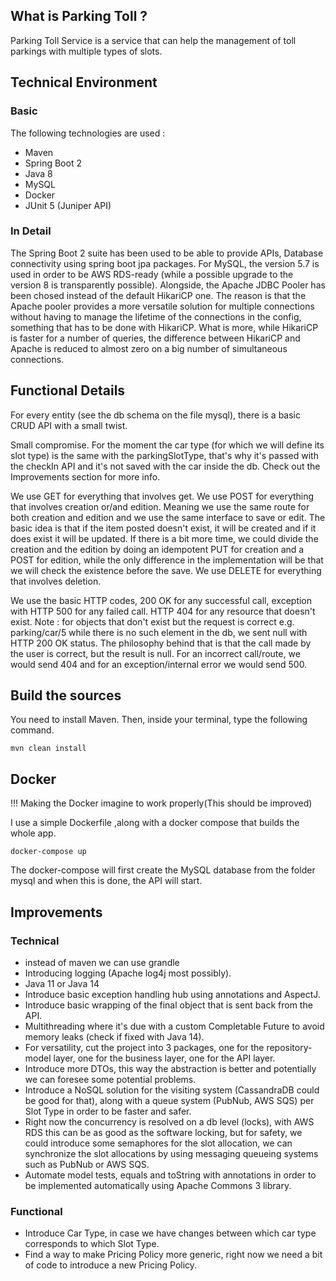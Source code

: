 
## What is Parking Toll ?

Parking Toll Service is a service that can help the management of toll parkings with multiple types of slots. 

## Technical Environment

### Basic

The following technologies are used :
* Maven
* Spring Boot 2
* Java 8
* MySQL
* Docker
* JUnit 5 (Juniper API)

### In Detail

The Spring Boot 2 suite has been used to be able to provide APIs, Database connectivity using spring boot jpa packages. For MySQL, the version 5.7 is used in order to be AWS RDS-ready (while a possible upgrade to the version 8 is transparently possible).
Alongside, the Apache JDBC Pooler has been chosed instead of the default HikariCP one. The reason is that the Apache pooler provides a more versatile solution for multiple connections without having to manage the lifetime of the connections in the config, something that has to be done with HikariCP.
What is more, while HikariCP is faster for a number of queries, the difference between HikariCP and Apache is reduced to almost zero on a big number of simultaneous connections.

## Functional Details

For every entity (see the db schema on the file mysql), there is a basic CRUD API with a small twist.

Small compromise. For the moment the car type (for which we will define its slot type) is the same with the parkingSlotType, that's why it's passed with the checkIn API and it's not saved with the car inside the db. Check out the Improvements section for more info. 

We use GET for everything that involves get.
We use POST for everything that involves creation or/and edition. Meaning we use the same route for both creation and edition and we use the same interface to save or edit. The basic idea is that if the item posted doesn't exist, it will be created and if it does exist it will be updated.
If there is a bit more time, we could divide the creation and the edition by doing an idempotent PUT for creation and a POST for edition, while the only difference in the implementation will be that we will check the existence before the save. 
We use DELETE for everything that involves deletion. 

We use the basic HTTP codes, 200 OK for any successful call, exception with HTTP 500 for any failed call. HTTP 404 for any resource that doesn't exist.
Note : for objects that don't exist but the request is correct e.g. parking/car/5 while there is no such element in the db, we sent null with HTTP 200 OK status.
The philosophy behind that is that the call made by the user is correct, but the result is null. For an incorrect call/route, we would send 404 and for an exception/internal error we would send 500. 

## Build the sources
You need to install Maven.
Then, inside your terminal, type the following command. 

```$xslt
mvn clean install
```

## Docker
!!! Making the Docker imagine to work properly(This should be improved)

I use a simple Dockerfile ,along with a docker compose that builds the whole app. 

```$xslt
docker-compose up
```  
The docker-compose will first create the MySQL database from the folder mysql and when this is done, the API will start. 

## Improvements

### Technical
* instead of maven we can use grandle
* Introducing logging (Apache log4j most possibly).
* Java 11 or Java 14
* Introduce basic exception handling hub using annotations and AspectJ.
* Introduce basic wrapping of the final object that is sent back from the API.
* Multithreading where it's due with a custom Completable Future to avoid memory leaks (check if fixed with Java 14).
* For versatility, cut the project into 3 packages, one for the repository-model layer, one for the business layer, one for the API layer.
* Introduce more DTOs, this way the abstraction is better and potentially we can foresee some potential problems.
* Introduce a NoSQL solution for the visiting system (CassandraDB could be good for that), along with a queue system (PubNub, AWS SQS) per Slot Type in order to be faster and safer.
* Right now the concurrency is resolved on a db level (locks), with AWS RDS this can be as good as the software locking, but for safety, we could introduce some semaphores for the slot allocation, we can synchronize the slot allocations by using messaging queueing systems such as PubNub or AWS SQS.
* Automate model tests, equals and toString with annotations in order to be implemented automatically using Apache Commons 3 library.  

### Functional

* Introduce Car Type, in case we have changes between which car type corresponds to which Slot Type. 
* Find a way to make Pricing Policy more generic, right now we need a bit of code to introduce a new Pricing Policy.

